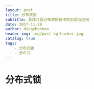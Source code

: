 ```yaml
---
layout: post
title: 分布式锁
subtitle: 具体介绍分布式锁技术的实现与应用
date: 2017-11-28
author: dingzhenhao
header-img: img/post-bg-hacker.jpg
catalog: true
tags:
    - 分布式锁
    - 分布式
---
```


# 分布式锁